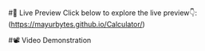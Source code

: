 #👀 Live Preview
Click below to explore the live preview👇:
(https://mayurbytes.github.io/Calculator/)

#📽️ Video Demonstration
